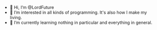 - 👋 Hi, I’m @LordFuture
- 👀 I’m interested in all kinds of programming. It's also how I make my living.
- 🌱 I’m currently learning nothing in particular and everything in general.

<!---
LordFuture/LordFuture is a ✨ special ✨ repository because its `README.md` (this file) appears on your GitHub profile.
You can click the Preview link to take a look at your changes.
--->
